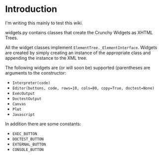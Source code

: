 # Introduction #

I'm writing this mainly to test this wiki.

widgets.py contains classes that create the Crunchy Widgets as XHTML Trees.

All the widget classes implement `ElementTree._ElementInterface`. Widgets are created by
simply creating an instance of the appropriate class and appending the instance to the XML
tree.

The following widgets are (or will soon be) supported (parentheses are arguments to the
constructor:
  * `Interpreter(code)`
  * `Editor(buttons, code, rows=10, cols=80, copy=True, doctest=None)`
  * `ExecOutput`
  * `DoctestOutput`
  * `Canvas`
  * `Plot`
  * `Javascript`

In addition there are some constants:
  * `EXEC_BUTTON`
  * `DOCTEST_BUTTON`
  * `EXTERNAL_BUTTON`
  * `CONSOLE_BUTTON`